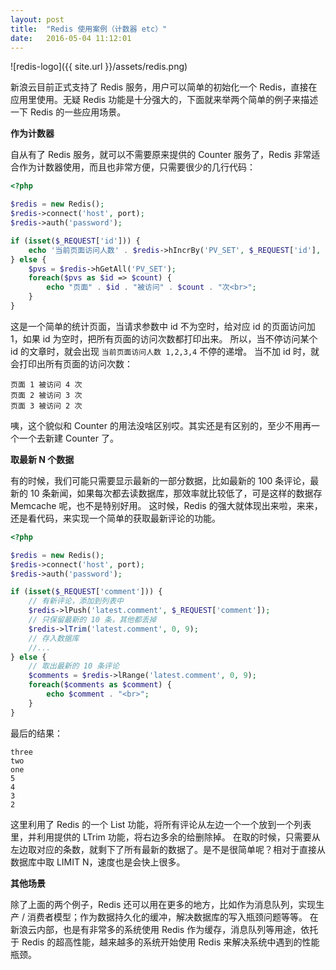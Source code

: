 ```yaml
---
layout: post
title:  "Redis 使用案例（计数器 etc）"
date:   2016-05-04 11:12:01
---
```


![redis-logo]({{ site.url }}/assets/redis.png)

新浪云目前正式支持了 Redis 服务，用户可以简单的初始化一个 Redis，直接在应用里使用。无疑 Redis 功能是十分强大的，下面就来举两个简单的例子来描述一下 Redis 的一些应用场景。

**作为计数器**

自从有了 Redis 服务，就可以不需要原来提供的 Counter 服务了，Redis 非常适合作为计数器使用，而且也非常方便，只需要很少的几行代码：

```php
<?php

$redis = new Redis();
$redis->connect('host', port);
$redis->auth('password');

if (isset($_REQUEST['id'])) {
    echo '当前页面访问人数' . $redis->hIncrBy('PV_SET', $_REQUEST['id'], 1);
} else {
    $pvs = $redis->hGetAll('PV_SET');
    foreach($pvs as $id => $count) {
        echo "页面" . $id . "被访问" . $count . "次<br>";
    }
}
```

这是一个简单的统计页面，当请求参数中 id 不为空时，给对应 id 的页面访问加 1，如果 id 为空时，把所有页面的访问次数都打印出来。
所以，当不停访问某个 id 的文章时，就会出现 `当前页面访问人数 1,2,3,4` 不停的递增。
当不加 id 时，就会打印出所有页面的访问次数：

    页面 1 被访问 4 次
    页面 2 被访问 3 次
    页面 3 被访问 2 次

咦，这个貌似和 Counter 的用法没啥区别哎。其实还是有区别的，至少不用再一个一个去新建 Counter 了。

**取最新 N 个数据**

有的时候，我们可能只需要显示最新的一部分数据，比如最新的 100 条评论，最新的 10 条新闻，如果每次都去读数据库，那效率就比较低了，可是这样的数据存 Memcache 呢，也不是特别好用。
这时候，Redis 的强大就体现出来啦，来来，还是看代码，来实现一个简单的获取最新评论的功能。

```php
<?php

$redis = new Redis();
$redis->connect('host', port);
$redis->auth('password');

if (isset($_REQUEST['comment'])) {
    // 有新评论，添加到列表中
    $redis->lPush('latest.comment', $_REQUEST['comment']);
    // 只保留最新的 10 条，其他都丢掉
    $redis->lTrim('latest.comment', 0, 9);
    // 存入数据库
    //...
} else {
    // 取出最新的 10 条评论
    $comments = $redis->lRange('latest.comment', 0, 9);
    foreach($comments as $comment) {
        echo $comment . "<br>";
    }
}
```

最后的结果：

    three
    two
    one
    5
    4
    3
    2

这里利用了 Redis 的一个 List 功能，将所有评论从左边一个一个放到一个列表里，并利用提供的 LTrim 功能，将右边多余的给删除掉。
在取的时候，只需要从左边取对应的条数，就剩下了所有最新的数据了。是不是很简单呢？相对于直接从数据库中取 LIMIT N，速度也是会快上很多。

**其他场景**

除了上面的两个例子，Redis 还可以用在更多的地方，比如作为消息队列，实现生产 / 消费者模型；作为数据持久化的缓冲，解决数据库的写入瓶颈问题等等。
在新浪云内部，也是有非常多的系统使用 Redis 作为缓存，消息队列等用途，依托于 Redis 的超高性能，越来越多的系统开始使用 Redis 来解决系统中遇到的性能瓶颈。
